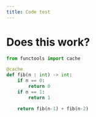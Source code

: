 ```yaml
---
title: Code test
---
```


# Does this work?

```python
from functools import cache

@cache
def fib(n : int) -> int:
    if n == 0:
        return 0
    if n == 1:
        return 1

    return fib(n-1) + fib(n-2)
```
